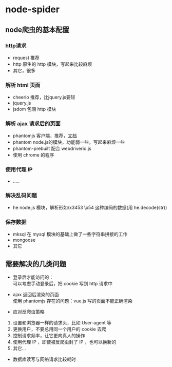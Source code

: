 # node-spider
## node爬虫的基本配置
### http请求
* request 推荐
* http 原生的 http 模块，写起来比较麻烦
* 其它，很多

### 解析 html 页面
* cheerio 推荐，比jquery.js要轻
* jquery.js 
* jsdom 包涵 http 模块

### 解析 ajax 请求后的页面
* phantomjs 客户端，推荐，[文档](http://phantomjs.org/api/webpage/method/evaluate.html)
* phantom node.js的模块，功能弱一些，写起来麻烦一些
* phantom-prebuilt 配合 webdriverio.js 
* 使用 chrome 的程序

### 使用代理 IP 
* .....

### 解决乱码问题
* he node.js 模块，解析形如\x3453 \x54 这种编码的数据(用 he.decode(str))

### 保存数据
* mksql 在 mysql 模块的基础上做了一些字符串拼接的工作
* mongoose
* 其它

## 需要解决的几类问题
* 登录后才能访问的：  
  可以考虑手动登录后，把 cookie 写到 http 请求中

* ajax 返回后渲染的页面  
  使用 phantomjs
  存在的问题：vue.js 写的页面不能正确渲染

* 应对反爬虫策略
1. 设置和浏览器一样的请求头，比如 User-agent 等
2. 更换用户，不要总用同一个用户的 cookie 去爬
3. 控制请求频率，让它更向真人的操作
4. 使用代理 IP ，即使被反爬虫封了 IP ，也可以换新的
5. 其它...

* 数据库读写与网络请求比较耗时


